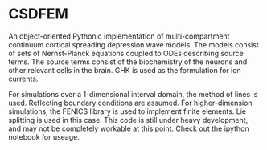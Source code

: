 # CSDFEM

An object-oriented Pythonic implementation of multi-compartment continuum cortical spreading depression wave models.
The models consist of sets of Nernst-Planck equations coupled to ODEs describing source terms. The source terms
consist of the biochemistry of the neurons and other relevant cells in the brain. GHK is used as the formulation
for ion currents.

 For simulations over a 1-dimensional interval domain, the method of lines is used. Reflecting boundary
  conditions are assumed. For higher-dimension simulations, the FENICS library is used to implement finite
  elements. Lie splitting is used in this case. This code is still under heavy development, and may not be completely
  workable at this point. Check out the ipython notebook for useage.
